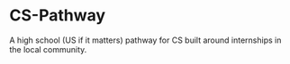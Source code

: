 # CS-Pathway
A high school (US if it matters) pathway for CS built around internships in the local community.
